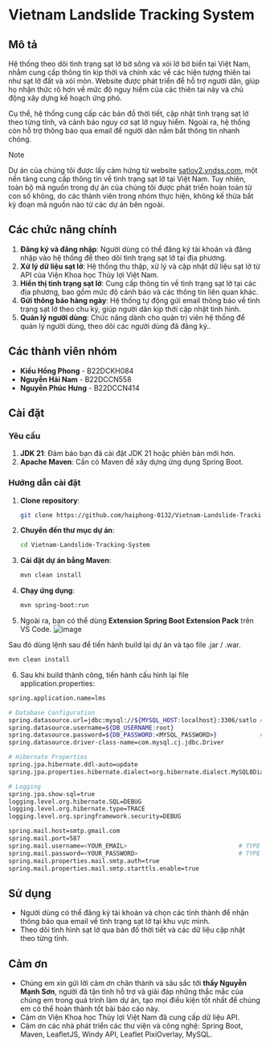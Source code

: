 
# Vietnam Landslide Tracking System

## Mô tả

Hệ thống theo dõi tình trạng sạt lở bờ sông và xói lở bờ biển tại Việt Nam, nhằm cung cấp thông tin kịp thời và chính xác về các hiện tượng thiên tai như sạt lở đất và xói mòn. Website được phát triển để hỗ trợ người dân, giúp họ nhận thức rõ hơn về mức độ nguy hiểm của các thiên tai này và chủ động xây dựng kế hoạch ứng phó.

Cụ thể, hệ thống cung cấp các bản đồ thời tiết, cập nhật tình trạng sạt lở theo từng tỉnh, và cảnh báo nguy cơ sạt lở nguy hiểm. Ngoài ra, hệ thống còn hỗ trợ thông báo qua email để người dân nắm bắt thông tin nhanh chóng.

> [!NOTE]  
> Dự án của chúng tôi được lấy cảm hứng từ website [satlov2.vndss.com](http://satlov2.vndss.com/), một nền tảng cung cấp thông tin về tình trạng sạt lở tại Việt Nam. Tuy nhiên, toàn bộ mã nguồn trong dự án của chúng tôi được phát triển hoàn toàn từ con số không, do các thành viên trong nhóm thực hiện, không kế thừa bất kỳ đoạn mã nguồn nào từ các dự án bên ngoài.

## Các chức năng chính

1. **Đăng ký và đăng nhập**: Người dùng có thể đăng ký tài khoản và đăng nhập vào hệ thống để theo dõi tình trạng sạt lở tại địa phương.
2. **Xử lý dữ liệu sạt lở**: Hệ thống thu thập, xử lý và cập nhật dữ liệu sạt lở từ API của Viện Khoa học Thủy lợi Việt Nam.
3. **Hiển thị tình trạng sạt lở**: Cung cấp thông tin về tình trạng sạt lở tại các địa phương, bao gồm mức độ cảnh báo và các thông tin liên quan khác.
4. **Gửi thông báo hàng ngày**: Hệ thống tự động gửi email thông báo về tình trạng sạt lở theo chu kỳ, giúp người dân kịp thời cập nhật tình hình.
5. **Quản lý người dùng**: Chức năng dành cho quản trị viên hệ thống để quản lý người dùng, theo dõi các người dùng đã đăng ký..

## Các thành viên nhóm

- **Kiều Hồng Phong** - B22DCKH084
- **Nguyễn Hải Nam** - B22DCCN558
- **Nguyễn Phúc Hưng** - B22DCCN414

## Cài đặt

### Yêu cầu

1. **JDK 21**: Đảm bảo bạn đã cài đặt JDK 21 hoặc phiên bản mới hơn.
2. **Apache Maven**: Cần có Maven để xây dựng ứng dụng Spring Boot.

### Hướng dẫn cài đặt

1. **Clone repository**:
   ```bash
   git clone https://github.com/haiphong-0132/Vietnam-Landslide-Tracking-System.git
   ```

2. **Chuyển đến thư mục dự án**:
   ```bash
   cd Vietnam-Landslide-Tracking-System
   ```

3. **Cài đặt dự án bằng Maven**:
   ```bash
   mvn clean install
   ```

4. **Chạy ứng dụng**:
   ```bash
   mvn spring-boot:run
   ```

5. Ngoài ra, bạn có thể dùng **Extension Spring Boot Extension Pack** trên VS Code.
   ![image](https://github.com/user-attachments/assets/b0af38e0-ded8-45b9-936c-d0c6a7a090e5)
   
Sau đó dùng lệnh sau để tiến hành build lại dự án và tạo file .jar / .war.
```bash
mvn clean install
```

6. Sau khi build thành công, tiến hành cấu hình lại file application.properties:
```bash
spring.application.name=lms

# Database Configuration
spring.datasource.url=jdbc:mysql://${MYSQL_HOST:localhost}:3306/satlo # EDIT YOUR JDBC CONNECTION HERE, AND CREATE SCHEMA IN MYSQL
spring.datasource.username=${DB_USERNAME:root}
spring.datasource.password=${DB_PASSWORD:<MYSQL_PASSWORD>}            # TYPE YOUR MYSQL PASSWORD HERE
spring.datasource.driver-class-name=com.mysql.cj.jdbc.Driver

# Hibernate Properties
spring.jpa.hibernate.ddl-auto=update
spring.jpa.properties.hibernate.dialect=org.hibernate.dialect.MySQL8Dialect

# Logging
spring.jpa.show-sql=true
logging.level.org.hibernate.SQL=DEBUG
logging.level.org.hibernate.type=TRACE
logging.level.org.springframework.security=DEBUG

spring.mail.host=smtp.gmail.com
spring.mail.port=587
spring.mail.username=<YOUR_EMAIL>                               # TYPE YOUR EMAIL WHICH USED FOR SENDING NOTIFICATION TO USERS.
spring.mail.password=<YOUR_PASSWORD>                            # TYPE YOUR APPLICATION PASSWORDS EMAIL.
spring.mail.properties.mail.smtp.auth=true
spring.mail.properties.mail.smtp.starttls.enable=true
```

## Sử dụng

- Người dùng có thể đăng ký tài khoản và chọn các tỉnh thành để nhận thông báo qua email về tình trạng sạt lở tại khu vực mình.
- Theo dõi tình hình sạt lở qua bản đồ thời tiết và các dữ liệu cập nhật theo từng tỉnh.

## Cảm ơn
- Chúng em xin gửi lời cảm ơn chân thành và sâu sắc tới **thầy Nguyễn Mạnh Sơn**, người đã tận tình hỗ trợ và giải đáp những thắc mắc của chúng em trong quá trình làm dự án, tạo mọi điều kiện tốt nhất để chúng em có thể hoàn thành tốt bài báo cáo này.
- Cảm ơn Viện Khoa học Thủy lợi Việt Nam đã cung cấp dữ liệu API.
- Cảm ơn các nhà phát triển các thư viện và công nghệ: Spring Boot, Maven, LeafletJS, Windy API, Leaflet PixiOverlay, MySQL.
